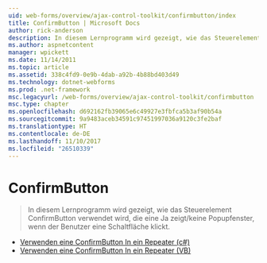 ```yaml
---
uid: web-forms/overview/ajax-control-toolkit/confirmbutton/index
title: ConfirmButton | Microsoft Docs
author: rick-anderson
description: In diesem Lernprogramm wird gezeigt, wie das Steuerelement ConfirmButton verwendet wird, die eine Ja zeigt/keine Popupfenster, wenn der Benutzer eine Schaltfläche klickt.
ms.author: aspnetcontent
manager: wpickett
ms.date: 11/14/2011
ms.topic: article
ms.assetid: 338c4fd9-0e9b-4dab-a92b-4b88bd403d49
ms.technology: dotnet-webforms
ms.prod: .net-framework
msc.legacyurl: /web-forms/overview/ajax-control-toolkit/confirmbutton
msc.type: chapter
ms.openlocfilehash: d692162fb39065e6c49927e3fbfca5b3af90b54a
ms.sourcegitcommit: 9a9483aceb34591c97451997036a9120c3fe2baf
ms.translationtype: HT
ms.contentlocale: de-DE
ms.lasthandoff: 11/10/2017
ms.locfileid: "26510339"
---
```

<a name="confirmbutton"></a>ConfirmButton
====================
> In diesem Lernprogramm wird gezeigt, wie das Steuerelement ConfirmButton verwendet wird, die eine Ja zeigt/keine Popupfenster, wenn der Benutzer eine Schaltfläche klickt.


- [Verwenden eine ConfirmButton In ein Repeater (c#)](using-a-confirmbutton-in-a-repeater-cs.md)
- [Verwenden eine ConfirmButton In ein Repeater (VB)](using-a-confirmbutton-in-a-repeater-vb.md)
